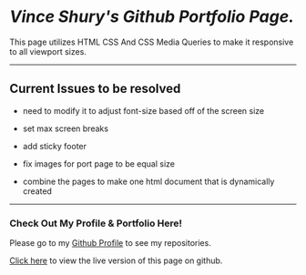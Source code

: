 # _Vince Shury's Github Portfolio Page._

This page utilizes HTML CSS And CSS Media Queries to make it responsive to all viewport sizes. 

---

## Current Issues to be resolved 

   * need to modify it to adjust font-size based off of the screen size

   * set max screen breaks

   * add sticky footer

   * fix images for port page to be equal size

   * combine the pages to make one html document that is dynamically created

---

### Check Out My Profile & Portfolio Here!

Please go to my [Github Profile](https://github.com/Vincent440) to see my repositories.

[Click here](https://vincent440.github.io/) to view the live version of this page on github.